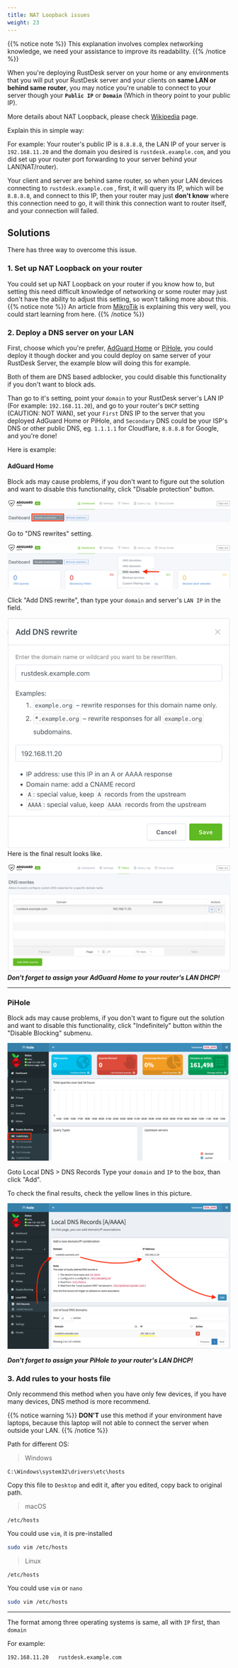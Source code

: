 ```yaml
---
title: NAT Loopback issues
weight: 23
---
```

{{% notice note %}}
This explanation involves complex networking knowledge, we need your assistance to improve its readability.
{{% /notice %}}

When you're deploying RustDesk server on your home or any environments that you will put your RustDesk server and your clients on **same LAN or behind same router**, you may notice you're unable to connect to your server though your **``Public IP``** or **``Domain``** (Which in theory point to your public IP).

More details about NAT Loopback, please check [Wikipedia](https://en.m.wikipedia.org/wiki/Network_address_translation#NAT_hairpinning) page.

Explain this in simple way:

For example: Your router's public IP is ``8.8.8.8``, the LAN IP of your server is ``192.168.11.20`` and the domain you desired is ``rustdesk.example.com``, and you did set up your router port forwarding to your server behind your LAN(NAT/router).

Your client and server are behind same router, so when your LAN devices connecting to ``rustdesk.example.com`` , first, it will query its IP, which will be ``8.8.8.8``, and connect to this IP, then your router may just **don't know** where this connection need to go, it will think this connection want to router itself, and your connection will failed.

## Solutions
There has three way to overcome this issue.

### 1. Set up NAT Loopback on your router 
You could set up NAT Loopback on your router if you know how to, but setting this need difficult knowledge of networking or some router may just don't have the ability to adjust this setting, so won't talking more about this.
{{% notice note %}}
An article from [MikroTik](https://help.mikrotik.com/docs/display/ROS/NAT#NAT-HairpinNAT) is explaining this very well, you could start learning from here.
{{% /notice %}}

### 2. Deploy a DNS server on your LAN
First, choose which you're prefer, [AdGuard Home](https://github.com/AdguardTeam/AdGuardHome/wiki/Docker) or [PiHole](https://github.com/pi-hole/docker-pi-hole), you could deploy it though docker and you could deploy on same server of your RustDesk Server, the example blow will doing this for example.

Both of them are DNS based adblocker, you could disable this functionality if you don't want to block ads.

Than go to it's setting, point your ``domain`` to your RustDesk server's LAN IP (For example: ``192.168.11.20``), and go to your router's ``DHCP`` setting (CAUTION: NOT WAN), set your ``First`` DNS IP to the server that you deployed AdGuard Home or PiHole, and ``Secondary`` DNS could be your ISP's DNS or other public DNS, eg. ``1.1.1.1`` for Cloudflare, ``8.8.8.8`` for Google, and you're done!

Here is example:
#### AdGuard Home
Block ads may cause problems, if you don't want to figure out the solution and want to disable this functionality, click "Disable protection" button.

![](images/adguard_home_disable_protection.png)
<br>

Go to "DNS rewrites" setting.

![](images/adguard_home_click_dns_rewrites.png)
<br>

Click "Add DNS rewrite", than type your ``domain`` and server's ``LAN IP`` in the field.

![](images/adguard_home_dns_rewrite_dialog.png)
Here is the final result looks like.

![](images/adguard_home_dns_rewrite_final_result.png)
***Don't forget to assign your AdGuard Home to your router's LAN DHCP!***
<hr>

### PiHole
Block ads may cause problems, if you don't want to figure out the solution and want to disable this functionality, click "Indefinitely" button within the "Disable Blocking" submenu.

![](images/pi_hole_disable_blocking.png)

Goto Local DNS >  DNS Records
Type your `domain` and `IP` to the box, than click "Add".

To check the final results, check the yellow lines in this picture.

![](images/pi_hole_local_dns_dns_records.png)

***Don't forget to assign your PiHole to your router's LAN DHCP!***
### 3. Add rules to your hosts file
Only recommend this method when you have only few devices, if you have many devices, DNS method is more recommend.

{{% notice warning %}}
**DON'T** use this method if your environment have laptops, because this laptop will not able to connect the server when outside your LAN.
{{% /notice %}}

 

Path for different OS:

> Windows
```plaintext
C:\Windows\system32\drivers\etc\hosts
```
Copy this file to ``Desktop`` and edit it, after you edited, copy back to original path.

> macOS
```plaintext
/etc/hosts
```
You could use ``vim``, it is pre-installed
```bash
sudo vim /etc/hosts
```


> Linux
```plaintext
/etc/hosts
```
You could use ``vim`` or ``nano``
```bash
sudo vim /etc/hosts
```

<hr>

The format among three operating systems is same, all with ``IP`` first, than ``domain`` 

For example:
```plaintext
192.168.11.20   rustdesk.example.com
```